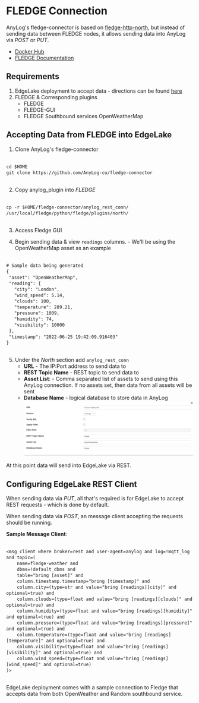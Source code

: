 # FLEDGE Connection

AnyLog's fledge-connector is based on [fledge-http-north](https://github.com/fledge-iot/fledge-north-http), but instead of 
sending data between FLEDGE nodes, it allows sending data into AnyLog via _POST_ or _PUT_. 

* [Docker Hub](https://hub.docker.com/r/robraesemann/fledge)
* [FLEDGE Documentation](https://fledge-iot.readthedocs.io/en/latest/quick_start/index.html)

## Requirements 
1. EdgeLake deployment to accept data - directions can be found [here](https://github.com/EdgeLake/docker-compose) 
2. FLEDGE & Corresponding plugins
   * FLEDGE
   * FLEDGE-GUI
   * FLEDGE Southbound services OpenWeatherMap
 
## Accepting Data from FLEDGE into EdgeLake
1. Clone AnyLog's fledge-connector
<pre>
   <code>
cd $HOME
git clone https://github.com/AnyLog-co/fledge-connector 
   </code>
</pre>

2. Copy anylog_plugin into _FLEDGE_
<pre>
   <code>
cp -r $HOME/fledge-connector/anylog_rest_conn/ /usr/local/fledge/python/fledge/plugins/north/ 
   </code>
</pre>


3. Access Fledge GUI

4. Begin sending data & view `readings` columns. - We'll be using the OpenWeatherMap asset as an example
<pre>
   <code>
# Sample data being generated
{
 "asset": "OpenWeatherMap",
 "reading": {
   "city": "London",
   "wind_speed": 5.14,
   "clouds": 100,
   "temperature": 289.21,
   "pressure": 1009,
   "humidity": 74,
   "visibility": 10000
 },
 "timestamp": "2022-06-25 19:42:09.916403"
}
   </code>
</pre>

5. Under the _North_ section add `anylog_rest_conn` 
   * **URL** - The IP:Port address to send data to
   * **REST Topic Name** - REST topic to send data to
   * **Asset List**: - Comma separated list of assets to send using this AnyLog connection. If no assets set, then data 
   from all assets will be sent
   * **Database Name** - logical database to store data in AnyLog
![North Plugin Configs](../../imgs/fledge_north_plugin.png)

At this point data will send into EdgeLake via REST. 


## Configuring EdgeLake REST  Client
When sending data via _PUT_, all that's required is for EdgeLake to accept REST requests - which is done by default. 

When sending data via _POST_, an message client accepting the requests should be running. 

**Sample Message Client**:
<pre>
   <code>
&lt;msg client where broker=rest and user-agent=anylog and log=!mqtt_log and topic=(
    name=fledge-weather and
    dbms=!default_dbms and
    table="bring [asset]" and
    column.timestamp.timestamp="bring [timestamp]" and
    column.city=(type=str and value="bring [readings][city]" and optional=true) and
    column.clouds=(type=float and value="bring [readings][clouds]" and optional=true) and
    column.humidity=(type=float and value="bring [readings][humidity]" and optional=true) and
    column.pressure=(type=float and value="bring [readings][pressure]" and optional=true) and
    column.temperature=(type=float and value="bring [readings][temperature]" and optional=true) and
    column.visibility=(type=float and value="bring [readings][visibility]" and optional=true) and
    column.wind_speed=(type=float and value="bring [readings][wind_speed]" and optional=true)
)&gt;
   </code>
</pre>

EdgeLake deployment comes with a sample connection to Fledge that accepts data from both OpenWeather and Random southbound service.        

